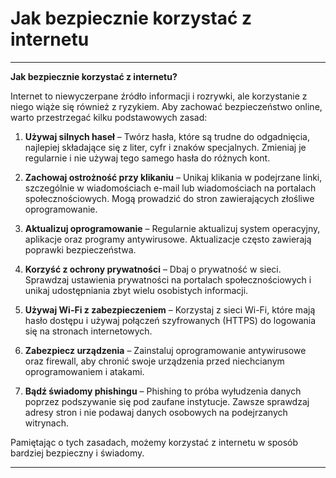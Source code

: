 # Jak bezpiecznie korzystać z internetu


---

**Jak bezpiecznie korzystać z internetu?**

Internet to niewyczerpane źródło informacji i rozrywki, ale korzystanie z niego wiąże się również z ryzykiem. Aby zachować bezpieczeństwo online, warto przestrzegać kilku podstawowych zasad:

1. **Używaj silnych haseł** – Twórz hasła, które są trudne do odgadnięcia, najlepiej składające się z liter, cyfr i znaków specjalnych. Zmieniaj je regularnie i nie używaj tego samego hasła do różnych kont.

2. **Zachowaj ostrożność przy klikaniu** – Unikaj klikania w podejrzane linki, szczególnie w wiadomościach e-mail lub wiadomościach na portalach społecznościowych. Mogą prowadzić do stron zawierających złośliwe oprogramowanie.

3. **Aktualizuj oprogramowanie** – Regularnie aktualizuj system operacyjny, aplikacje oraz programy antywirusowe. Aktualizacje często zawierają poprawki bezpieczeństwa.

4. **Korzyść z ochrony prywatności** – Dbaj o prywatność w sieci. Sprawdzaj ustawienia prywatności na portalach społecznościowych i unikaj udostępniania zbyt wielu osobistych informacji.

5. **Używaj Wi-Fi z zabezpieczeniem** – Korzystaj z sieci Wi-Fi, które mają hasło dostępu i używaj połączeń szyfrowanych (HTTPS) do logowania się na stronach internetowych.

6. **Zabezpiecz urządzenia** – Zainstaluj oprogramowanie antywirusowe oraz firewall, aby chronić swoje urządzenia przed niechcianym oprogramowaniem i atakami.

7. **Bądź świadomy phishingu** – Phishing to próba wyłudzenia danych poprzez podszywanie się pod zaufane instytucje. Zawsze sprawdzaj adresy stron i nie podawaj danych osobowych na podejrzanych witrynach.

Pamiętając o tych zasadach, możemy korzystać z internetu w sposób bardziej bezpieczny i świadomy.

---



